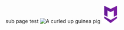 sub page test
![A curled up guinea pig](IMG_9719.HEIC)
![alt text](https://github.com/adam-p/markdown-here/raw/master/src/common/images/icon48.png "Logo Title Text 1")
